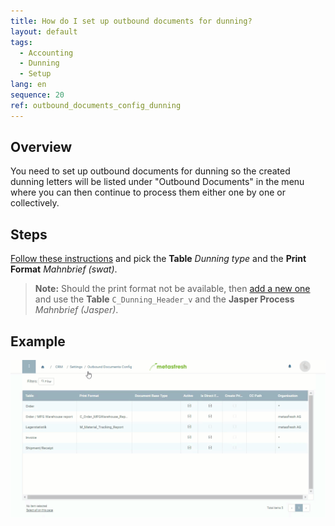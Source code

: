 ```yaml
---
title: How do I set up outbound documents for dunning?
layout: default
tags:
  - Accounting
  - Dunning
  - Setup
lang: en
sequence: 20
ref: outbound_documents_config_dunning
---
```


## Overview
You need to set up outbound documents for dunning so the created dunning letters will be listed under "Outbound Documents" in the menu where you can then continue to process them either one by one or collectively.

## Steps
[Follow these instructions](Outbound_Documents_Config) and pick the **Table** *Dunning type* and the **Print Format** *Mahnbrief (swat)*.
 >**Note:** Should the print format not be available, then [add a new one](Add_print_format) and use the **Table** `C_Dunning_Header_v` and the **Jasper Process** *Mahnbrief (Jasper)*.

## Example
<kbd><img src="assets/Outbound_documents_config+dunning.gif" alt="GIF: How to configure outbound documents for dunning"></kbd>
